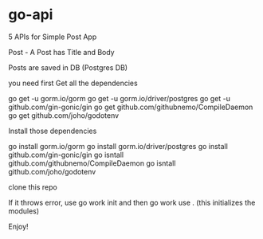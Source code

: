 # go-api
5 APIs for Simple Post App


Post - A Post has Title and Body

Posts are saved in DB (Postgres DB)

you need first Get all the dependencies

go get -u gorm.io/gorm
go get -u gorm.io/driver/postgres
go get -u github.com/gin-gonic/gin
go get github.com/githubnemo/CompileDaemon
go get github.com/joho/godotenv

Install those dependencies

go install gorm.io/gorm
go install gorm.io/driver/postgres
go install github.com/gin-gonic/gin
go isntall github.com/githubnemo/CompileDaemon
go isntall github.com/joho/godotenv

clone this repo

If it throws error, use go work init and then go work use . (this initializes the modules)

Enjoy!
